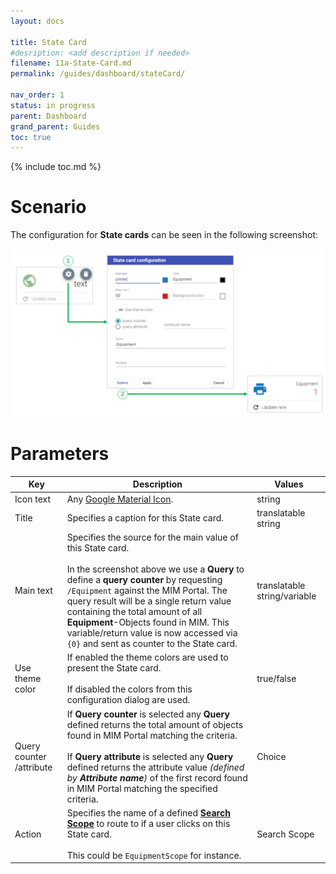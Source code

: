 ```yaml
---
layout: docs

title: State Card
#desription: <add description if needed>
filename: 11a-State-Card.md
permalink: /guides/dashboard/stateCard/

nav_order: 1
status: in progress
parent: Dashboard
grand_parent: Guides
toc: true
---
```


{% include toc.md %}


# Scenario

The configuration for **State cards** can be seen in the following screenshot:

![image.png](/img/image-58ff4294-a15f-49a6-9186-fb786e900a66.png)

# Parameters

| Key | Description | Values |
|-----|-------------|--------|
| Icon text | Any [Google Material Icon](https://fonts.google.com/icons?style=baseline). | string |
| Title | Specifies a caption for this State card. | translatable string |
| Main text | Specifies the source for the main value of this State card. <br><br>In the screenshot above we use a **Query** to define a **query counter** by requesting `/Equipment` against the MIM Portal. The query result will be a single return value containing the total amount of all **Equipment**-Objects found in MIM. This variable/return value is now accessed via `{0}` and sent as counter to the State card. | translatable string/variable |
| Use theme color | If enabled the theme colors are used to present the State card.<br><br>If disabled the colors from this configuration dialog are used. | true/false |
| Query counter /attribute | If **Query counter** is selected any **Query** defined returns the total amount of objects found in MIM Portal matching the criteria.<br><br>If **Query attribute** is selected any **Query** defined returns the attribute value _(defined by **Attribute name**)_ of the first record found in MIM Portal matching the specified criteria. | Choice |
| Action | Specifies the name of a defined [**Search Scope**](/IDABUS-Identity-Solution/How-To/Tutorials/7-Search-Scopes-\(Part-II\)) to route to if a user clicks on this State card.<br><br>This could be `EquipmentScope` for instance. | Search Scope |
